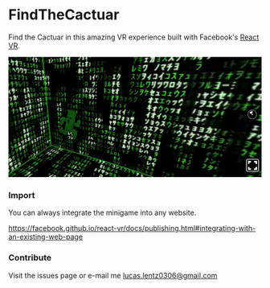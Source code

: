 # FindTheCactuar

Find the Cactuar in this amazing VR experience built with Facebook's [React VR](https://facebook.github.io/react-vr/).

![sample image](https://github.com/SadPandaBear/FindTheCactuar/blob/master/screenshot.png)

### Import

You can always integrate the minigame into any website.

https://facebook.github.io/react-vr/docs/publishing.html#integrating-with-an-existing-web-page

### Contribute

Visit the issues page or e-mail me lucas.lentz0306@gmail.com
